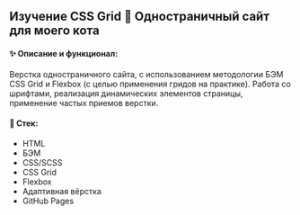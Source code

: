 ## Изучение CSS Grid 🐾 Одностраничный сайт для моего кота

#### ✨ Описание и функционал:

Верстка одностраничного сайта, с использованием методологии БЭМ CSS Grid и Flexbox (с целью применения гридов на практике).
Работа со шрифтами, реализация динамических элементов страницы, применение частых приемов верстки.

#### 🔧 Стек:
- HTML
- БЭМ
- CSS/SCSS
- CSS Grid
- Flexbox
- Адаптивная вёрстка
- GitHub Pages